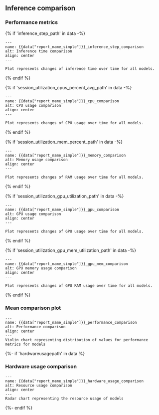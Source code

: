 ## Inference comparison

### Performance metrics

{% if 'inference_step_path' in data -%}
```{figure} {{data["inference_step_path"]}}
---
name: {{data["report_name_simple"]}}_inference_step_comparison
alt: Inference time comparison
align: center
---

Plot represents changes of inference time over time for all models.
```
{% endif %}

{% if 'session_utilization_cpus_percent_avg_path' in data -%}
```{figure} {{data["session_utilization_cpus_percent_avg_path"]}}
---
name: {{data["report_name_simple"]}}_cpu_comparison
alt: CPU usage comparison
align: center
---

Plot represents changes of CPU usage over time for all models.
```
{% endif %}

{% if 'session_utilization_mem_percent_path' in data -%}
```{figure} {{data["session_utilization_mem_percent_path"]}}
---
name: {{data["report_name_simple"]}}_memory_comparison
alt: Memory usage comparison
align: center
---

Plot represents changes of RAM usage over time for all models.
```
{% endif %}

{% if 'session_utilization_gpu_utilization_path' in data -%}
```{figure} {{data["session_utilization_gpu_utilization_path"]}}
---
name: {{data["report_name_simple"]}}_gpu_comparison
alt: GPU usage comparison
align: center
---

Plot represents changes of GPU usage over time for all models.
```
{% endif %}

{% if 'session_utilization_gpu_mem_utilization_path' in data -%}
```{figure} {{data["session_utilization_gpu_mem_utilization_path"]}}
---
name: {{data["report_name_simple"]}}_gpu_mem_comparison
alt: GPU memory usage comparison
align: center
---

Plot represents changes of GPU RAM usage over time for all models.
```
{% endif %}

### Mean comparison plot

```{figure} {{data["meanperformancepath"]}}
---
name: {{data["report_name_simple"]}}_performance_comparison
alt: Performance comparison
align: center
---
Violin chart representing distribution of values for performance metrics for models
```

{%- if 'hardwareusagepath' in data %}
### Hardware usage comparison

```{figure} {{data["hardwareusagepath"]}}
---
name: {{data["report_name_simple"]}}_hardware_usage_comparison
alt: Resource usage comparison
align: center
---
Radar chart representing the resource usage of models
```
{%- endif %}


